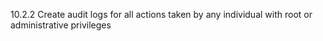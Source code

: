 10.2.2 Create audit logs for all actions taken by any 
individual with root or administrative 
privileges 


